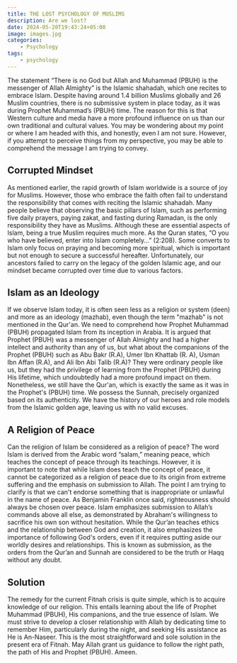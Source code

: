 ```yaml
---
title: THE LOST PSYCHOLOGY OF MUSLIMS
description: Are we lost?
date: 2024-05-20T19:43:24+05:00
image: images.jpg
categories:
    - Psychology
tags:
    - psychology
---
```



The statement “There is no God but Allah and Muhammad (PBUH) is the messenger of Allah Almighty” is the Islamic shahadah, which one recites to embrace Islam. Despite having around 1.4 billion Muslims globally and 26 Muslim countries, there is no submissive system in place today, as it was during Prophet Muhammad’s (PBUH) time. The reason for this is that Western culture and media have a more profound influence on us than our own traditional and cultural values. You may be wondering about my point or where I am headed with this, and honestly, even I am not sure. However, if you attempt to perceive things from my perspective, you may be able to comprehend the message I am trying to convey.

## Corrupted Mindset 
As mentioned earlier, the rapid growth of Islam worldwide is a source of joy for Muslims. However, those who embrace the faith often fail to understand the responsibility that comes with reciting the Islamic shahadah. Many people believe that observing the basic pillars of Islam, such as performing five daily prayers, paying zakat, and fasting during Ramadan, is the only responsibility they have as Muslims. Although these are essential aspects of Islam, being a true Muslim requires much more. As the Quran states, “O you who have believed, enter into Islam completely…” (2:208). Some converts to Islam only focus on praying and becoming more spiritual, which is important but not enough to secure a successful hereafter. Unfortunately, our ancestors failed to carry on the legacy of the golden Islamic age, and our mindset became corrupted over time due to various factors.

## Islam as an Ideology
If we observe Islam today, it is often seen less as a religion or system (deen) and more as an ideology (mazhab), even though the term "mazhab" is not mentioned in the Qur'an. We need to comprehend how Prophet Muhammad (PBUH) propagated Islam from its inception in Arabia. It is argued that Prophet (PBUH) was a messenger of Allah Almighty and had a higher intellect and authority than any of us, but what about the companions of the Prophet (PBUH) such as Abu Bakr (R.A), Umer Ibn Khattab (R. A), Usman Ibn Affan (R.A), and Ali Ibn Abi Talib (R.A)? They were ordinary people like us, but they had the privilege of learning from the Prophet (PBUH) during His lifetime, which undoubtedly had a more profound impact on them. Nonetheless, we still have the Qur'an, which is exactly the same as it was in the Prophet's (PBUH) time. We possess the Sunnah, precisely organized based on its authenticity. We have the history of our heroes and role models from the Islamic golden age, leaving us with no valid excuses.

## A Religion of Peace
Can the religion of Islam be considered as a religion of peace? The word Islam is derived from the Arabic word “salam,” meaning peace, which teaches the concept of peace through its teachings. However, it is important to note that while Islam does teach the concept of peace, it cannot be categorized as a religion of peace due to its origin from extreme suffering and the emphasis on submission to Allah. The point I am trying to clarify is that we can't endorse something that is inappropriate or unlawful in the name of peace. As Benjamin Franklin once said, righteousness should always be chosen over peace. Islam emphasizes submission to Allah’s commands above all else, as demonstrated by Abraham's willingness to sacrifice his own son without hesitation. While the Qur’an teaches ethics and the relationship between God and creation, it also emphasizes the importance of following God's orders, even if it requires putting aside our worldly desires and relationships. This is known as submission, as the orders from the Qur’an and Sunnah are considered to be the truth or Haqq without any doubt.

## Solution
The remedy for the current Fitnah crisis is quite simple, which is to acquire knowledge of our religion. This entails learning about the life of Prophet Muhammad (PBUH), His companions, and the true essence of Islam. We must strive to develop a closer relationship with Allah by dedicating time to remember Him, particularly during the night, and seeking His assistance as He is An-Naseer. This is the most straightforward and sole solution in the present era of Fitnah. May Allah grant us guidance to follow the right path, the path of His and Prophet (PBUH). Ameen.

